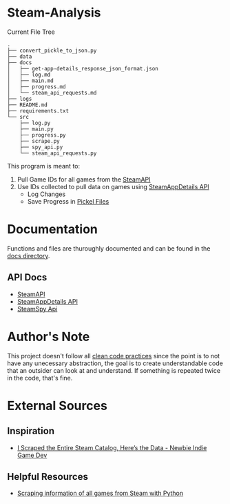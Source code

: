 # Steam-Analysis

Current File Tree
```
.
├── convert_pickle_to_json.py
├── data
├── docs
│   ├── get-app-details_response_json_format.json
│   ├── log.md
│   ├── main.md
│   ├── progress.md
│   └── steam_api_requests.md
├── logs
├── README.md
├── requirements.txt
└── src
    ├── log.py
    ├── main.py
    ├── progress.py
    ├── scrape.py
    ├── spy_api.py
    └── steam_api_requests.py
```

This program is meant to:
1. Pull Game IDs for all games from the [SteamAPI](https://partner.steamgames.com/doc/webapi/ISteamApps)
2. Use IDs collected to pull data on games using [SteamAppDetails API](https://github.com/Revadike/InternalSteamWebAPI/wiki/Get-App-Details)
    - Log Changes
    - Save Progress in [Pickel Files](https://docs.python.org/3/library/pickle.html)

# Documentation
Functions and files are thuroughly documented and can be found in the [docs directory](https://github.com/Weekaaa/Steam-Analysis/tree/main/docs).

## API Docs
- [SteamAPI](https://partner.steamgames.com/doc/webapi/ISteamApps)
- [SteamAppDetails API](https://github.com/Revadike/InternalSteamWebAPI/wiki/Get-App-Details)
- [SteamSpy Api](https://steamspy.com/api.php)

# Author's Note
This project doesn't follow all [clean code practices](https://gist.github.com/wojteklu/73c6914cc446146b8b533c0988cf8d29) since the point is to not have any unecessary abstraction, the goal is to create understandable code that an outsider can look at and understand. If something is repeated twice in the code, that's fine.

# External Sources
## Inspiration
- [I Scraped the Entire Steam Catalog, Here’s the Data - Newbie Indie Game Dev](https://www.youtube.com/watch?v=qiNv3qv-YbU&ab_channel=NewbieIndieGameDev)

## Helpful Resources
- [Scraping information of all games from Steam with Python](https://medium.com/codex/scraping-information-of-all-games-from-steam-with-python-6e44eb01a299)

